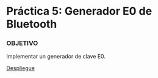 # Práctica 5: Generador E0 de Bluetooth

### OBJETIVO

  Implementar un generador de clave E0.



[Despliegue](https://alu0100819847.github.io/GeneradorE0Bluetooth/)
